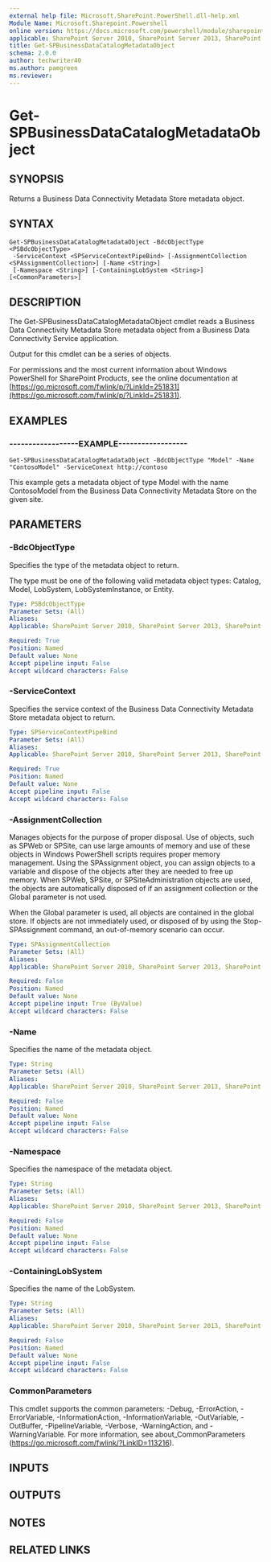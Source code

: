 ```yaml
---
external help file: Microsoft.SharePoint.PowerShell.dll-help.xml
Module Name: Microsoft.Sharepoint.Powershell
online version: https://docs.microsoft.com/powershell/module/sharepoint-server/get-spbusinessdatacatalogmetadataobject
applicable: SharePoint Server 2010, SharePoint Server 2013, SharePoint Server 2016, SharePoint Server 2019
title: Get-SPBusinessDataCatalogMetadataObject
schema: 2.0.0
author: techwriter40
ms.author: pamgreen
ms.reviewer:
---
```


# Get-SPBusinessDataCatalogMetadataObject

## SYNOPSIS

Returns a Business Data Connectivity Metadata Store metadata object.



## SYNTAX

```
Get-SPBusinessDataCatalogMetadataObject -BdcObjectType <PSBdcObjectType>
 -ServiceContext <SPServiceContextPipeBind> [-AssignmentCollection <SPAssignmentCollection>] [-Name <String>]
 [-Namespace <String>] [-ContainingLobSystem <String>] [<CommonParameters>]
```

## DESCRIPTION
The Get-SPBusinessDataCatalogMetadataObject cmdlet reads a Business Data Connectivity Metadata Store metadata object from a Business Data Connectivity Service application.

Output for this cmdlet can be a series of objects.

For permissions and the most current information about Windows PowerShell for SharePoint Products, see the online documentation at [https://go.microsoft.com/fwlink/p/?LinkId=251831](https://go.microsoft.com/fwlink/p/?LinkId=251831).

## EXAMPLES

### ------------------EXAMPLE------------------ 
```
Get-SPBusinessDataCatalogMetadataObject -BdcObjectType "Model" -Name "ContosoModel" -ServiceConext http://contoso
```

This example gets a metadata object of type Model with the name ContosoModel from the Business Data Connectivity Metadata Store on the given site.

## PARAMETERS

### -BdcObjectType
Specifies the type of the metadata object to return.

The type must be one of the following valid metadata object types: Catalog, Model, LobSystem, LobSystemInstance, or Entity.

```yaml
Type: PSBdcObjectType
Parameter Sets: (All)
Aliases: 
Applicable: SharePoint Server 2010, SharePoint Server 2013, SharePoint Server 2016, SharePoint Server 2019

Required: True
Position: Named
Default value: None
Accept pipeline input: False
Accept wildcard characters: False
```

### -ServiceContext
Specifies the service context of the Business Data Connectivity Metadata Store metadata object to return.

```yaml
Type: SPServiceContextPipeBind
Parameter Sets: (All)
Aliases: 
Applicable: SharePoint Server 2010, SharePoint Server 2013, SharePoint Server 2016, SharePoint Server 2019

Required: True
Position: Named
Default value: None
Accept pipeline input: False
Accept wildcard characters: False
```

### -AssignmentCollection
Manages objects for the purpose of proper disposal. Use of objects, such as SPWeb or SPSite, can use large amounts of memory and use of these objects in Windows PowerShell scripts requires proper memory management. Using the SPAssignment object, you can assign objects to a variable and dispose of the objects after they are needed to free up memory. When SPWeb, SPSite, or SPSiteAdministration objects are used, the objects are automatically disposed of if an assignment collection or the Global parameter is not used.

When the Global parameter is used, all objects are contained in the global store. If objects are not immediately used, or disposed of by using the Stop-SPAssignment command, an out-of-memory scenario can occur.

```yaml
Type: SPAssignmentCollection
Parameter Sets: (All)
Aliases: 
Applicable: SharePoint Server 2010, SharePoint Server 2013, SharePoint Server 2016, SharePoint Server 2019

Required: False
Position: Named
Default value: None
Accept pipeline input: True (ByValue)
Accept wildcard characters: False
```

### -Name
Specifies the name of the metadata object.

```yaml
Type: String
Parameter Sets: (All)
Aliases: 
Applicable: SharePoint Server 2010, SharePoint Server 2013, SharePoint Server 2016, SharePoint Server 2019

Required: False
Position: Named
Default value: None
Accept pipeline input: False
Accept wildcard characters: False
```

### -Namespace
Specifies the namespace of the metadata object.

```yaml
Type: String
Parameter Sets: (All)
Aliases: 
Applicable: SharePoint Server 2010, SharePoint Server 2013, SharePoint Server 2016, SharePoint Server 2019

Required: False
Position: Named
Default value: None
Accept pipeline input: False
Accept wildcard characters: False
```

### -ContainingLobSystem
Specifies the name of the LobSystem.

```yaml
Type: String
Parameter Sets: (All)
Aliases: 
Applicable: SharePoint Server 2010, SharePoint Server 2013, SharePoint Server 2016, SharePoint Server 2019

Required: False
Position: Named
Default value: None
Accept pipeline input: False
Accept wildcard characters: False
```

### CommonParameters
This cmdlet supports the common parameters: -Debug, -ErrorAction, -ErrorVariable, -InformationAction, -InformationVariable, -OutVariable, -OutBuffer, -PipelineVariable, -Verbose, -WarningAction, and -WarningVariable. For more information, see about_CommonParameters (https://go.microsoft.com/fwlink/?LinkID=113216).

## INPUTS

## OUTPUTS

## NOTES

## RELATED LINKS

